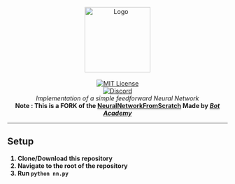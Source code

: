 <p align="center">
    <a href="https://www.youtube.com/Extorc Studios"><img src="https://yt3.ggpht.com/ytc/AKedOLTaXzyKtsVwkd_E23gYpxCxfjBkwA_UUAP5qBldAA=s88-c-k-c0x00ffffff-no-rj" alt="Logo" width="150"/></a>
    <br />
    <br />
    <a href="http://choosealicense.com/licenses/mit/"><img src="https://img.shields.io/badge/license-MIT-3C93B4.svg?style=flat" alt="MIT License"></a>
    <br />
    <a href="https://discord.gg/ZPWwgTSauf"><img src="https://media.discordapp.net/attachments/805317295089516548/862190552874483752/unknown.png" alt="Discord"></a>
    <br />
    <i>Implementation of a simple feedforward Neural Network</i>
    <br />
    <b> Note : This is a FORK of the <a href="https://github.com/Bot-Academy/NeuralNetworkFromScratch">NeuralNetworkFromScratch</a> Made by <a href="https://github.com/Bot-Academy"><i> Bot Academy</i></a>
</p>
<hr />

## Setup
1. Clone/Download this repository
2. Navigate to the root of the repository
3. Run  ```python nn.py```
